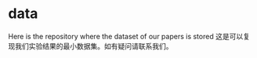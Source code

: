 # data
Here is the repository where the dataset of our papers is stored
这是可以复现我们实验结果的最小数据集。如有疑问请联系我们。
